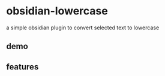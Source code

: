 # obsidian-lowercase
a simple obsidian plugin to convert selected text to lowercase

## demo


## features
